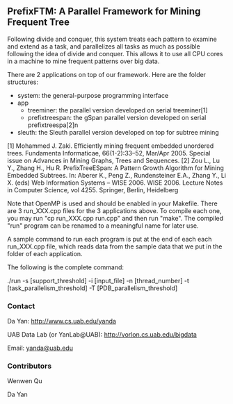 ## PrefixFTM: A Parallel Framework for Mining Frequent Tree
Following divide and conquer, this system treats each pattern to examine and extend as a task, and parallelizes all tasks as much as possible following the idea of divide and conquer. This allows it to use all CPU cores in a machine to mine frequent patterns over big data.

There are 2 applications on top of our framework. Here are the folder structures:

* system: the general-purpose programming interface
* app
    * treeminer: the parallel version developed on serial treeminer[1]
    * prefixtreespan: the gSpan parallel version developed on serial prefixtreespa[2]n
* sleuth: the Sleuth parallel version developed on top for subtree mining

[1] Mohammed J. Zaki. Efficiently mining frequent embedded unordered trees. Fundamenta Informaticae, 66(1-2):33–52, Mar/Apr 2005. Special issue on Advances in Mining Graphs, Trees and Sequences.
[2] Zou L., Lu Y., Zhang H., Hu R. PrefixTreeESpan: A Pattern Growth Algorithm for Mining Embedded Subtrees. In: Aberer K., Peng Z., Rundensteiner E.A., Zhang Y., Li X. (eds) Web Information Systems – WISE 2006. WISE 2006. Lecture Notes in Computer Science, vol 4255. Springer, Berlin, Heidelberg


Note that OpenMP is used and should be enabled in your Makefile. There are 3 run_XXX.cpp files for the 3 applications above. To compile each one, you may run "cp run_XXX.cpp run.cpp" and then run "make". The compiled "run" program can be renamed to a meaningful name for later use.

A sample command to run each program is put at the end of each each run_XXX.cpp file, which reads data from the sample data that we put in the folder of each application.

The following is the complete command:

./run -s [support_threshold] -i [input_file] -n [thread_number] -t [task_parallelism_threshold] -T [PDB_parallelism_threshold]

### Contact
Da Yan: http://www.cs.uab.edu/yanda

UAB Data Lab (or YanLab@UAB): http://vorlon.cs.uab.edu/bigdata

Email: yanda@uab.edu

### Contributors
Wenwen Qu

Da Yan
